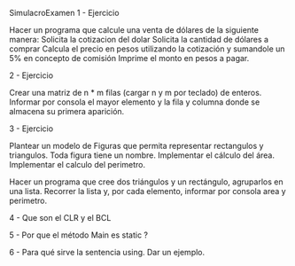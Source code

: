 SimulacroExamen
1 - Ejercicio

Hacer un programa que calcule una venta de dólares de la siguiente manera: Solicita la cotizacion del dolar Solicita la cantidad de dólares a comprar Calcula el precio en pesos utilizando la cotización y sumandole un 5% en concepto de comisión Imprime el monto en pesos a pagar.

2 - Ejercicio

Crear una matriz de n * m filas (cargar n y m por teclado) de enteros. Informar por consola el mayor elemento y la fila y columna donde se almacena su primera aparición.

3 - Ejercicio

Plantear un modelo de Figuras que permita representar rectangulos y triangulos. Toda figura tiene un nombre. Implementar el cálculo del área. Implementar el calculo del perimetro.

Hacer un programa que cree dos triángulos y un rectángulo, agruparlos en una lista. Recorrer la lista y, por cada elemento, informar por consola area y perimetro.

4 - Que son el CLR y el BCL

5 - Por que el método Main es static ?

6 - Para qué sirve la sentencia using. Dar un ejemplo.